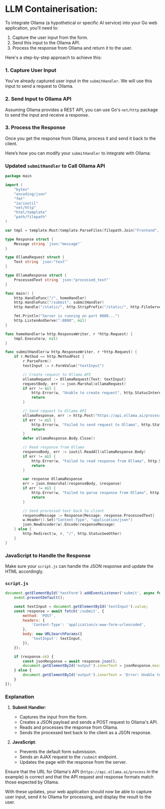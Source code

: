 # LLM Containerisation:


To integrate Ollama (a hypothetical or specific AI service) into your Go web application, you'll need to:

1. Capture the user input from the form.
2. Send this input to the Ollama API.
3. Process the response from Ollama and return it to the user.

Here's a step-by-step approach to achieve this:

### 1. Capture User Input
You've already captured user input in the `submitHandler`. We will use this input to send a request to Ollama.

### 2. Send Input to Ollama API
Assuming Ollama provides a REST API, you can use Go's `net/http` package to send the input and receive a response.

### 3. Process the Response
Once you get the response from Ollama, process it and send it back to the client.

Here’s how you can modify your `submitHandler` to integrate with Ollama:

### Updated `submitHandler` to Call Ollama API
```go
package main

import (
	"bytes"
	"encoding/json"
	"fmt"
	"io/ioutil"
	"net/http"
	"html/template"
	"path/filepath"
)

var tmpl = template.Must(template.ParseFiles(filepath.Join("Frontend", "index.html")))

type Response struct {
	Message string `json:"message"`
}

type OllamaRequest struct {
	Text string `json:"text"`
}

type OllamaResponse struct {
	ProcessedText string `json:"processed_text"`
}

func main() {
	http.HandleFunc("/", homeHandler)
	http.HandleFunc("/submit", submitHandler)
	http.Handle("/static/", http.StripPrefix("/static/", http.FileServer(http.Dir("Frontend"))))

	fmt.Println("Server is running on port 8080...")
	http.ListenAndServe(":8080", nil)
}

func homeHandler(w http.ResponseWriter, r *http.Request) {
	tmpl.Execute(w, nil)
}

func submitHandler(w http.ResponseWriter, r *http.Request) {
	if r.Method == http.MethodPost {
		r.ParseForm()
		textInput := r.FormValue("textInput")

		// Create request to Ollama API
		ollamaRequest := OllamaRequest{Text: textInput}
		requestBody, err := json.Marshal(ollamaRequest)
		if err != nil {
			http.Error(w, "Unable to create request", http.StatusInternalServerError)
			return
		}

		// Send request to Ollama API
		ollamaResponse, err := http.Post("https://api.ollama.ai/process", "application/json", bytes.NewBuffer(requestBody))
		if err != nil {
			http.Error(w, "Failed to send request to Ollama", http.StatusInternalServerError)
			return
		}
		defer ollamaResponse.Body.Close()

		// Read response from Ollama
		responseBody, err := ioutil.ReadAll(ollamaResponse.Body)
		if err != nil {
			http.Error(w, "Failed to read response from Ollama", http.StatusInternalServerError)
			return
		}

		var response OllamaResponse
		err = json.Unmarshal(responseBody, &response)
		if err != nil {
			http.Error(w, "Failed to parse response from Ollama", http.StatusInternalServerError)
			return
		}

		// Send processed text back to client
		responseMessage := Response{Message: response.ProcessedText}
		w.Header().Set("Content-Type", "application/json")
		json.NewEncoder(w).Encode(responseMessage)
	} else {
		http.Redirect(w, r, "/", http.StatusSeeOther)
	}
}
```

### JavaScript to Handle the Response
Make sure your `script.js` can handle the JSON response and update the HTML accordingly.

### `script.js`
```javascript
document.getElementById('textForm').addEventListener('submit', async function (event) {
    event.preventDefault();

    const textInput = document.getElementById('textInput').value;
    const response = await fetch('/submit', {
        method: 'POST',
        headers: {
            'Content-Type': 'application/x-www-form-urlencoded',
        },
        body: new URLSearchParams({
            'textInput': textInput,
        }),
    });

    if (response.ok) {
        const jsonResponse = await response.json();
        document.getElementById('output').innerText = jsonResponse.message;
    } else {
        document.getElementById('output').innerText = 'Error: Unable to process your request';
    }
});
```

### Explanation
1. **Submit Handler**:
   - Captures the input from the form.
   - Creates a JSON payload and sends a POST request to Ollama's API.
   - Reads and processes the response from Ollama.
   - Sends the processed text back to the client as a JSON response.

2. **JavaScript**:
   - Prevents the default form submission.
   - Sends an AJAX request to the `/submit` endpoint.
   - Updates the page with the response from the server.

Ensure that the URL for Ollama's API (`https://api.ollama.ai/process` in the example) is correct and that the API request and response formats match those expected by Ollama.

With these updates, your web application should now be able to capture user input, send it to Ollama for processing, and display the result to the user.
